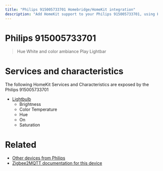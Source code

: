 ```yaml
---
title: "Philips 915005733701 Homebridge/HomeKit integration"
description: "Add HomeKit support to your Philips 915005733701, using Homebridge, Zigbee2MQTT and homebridge-z2m."
---
```

<!---
This file has been GENERATED using src/docgen/docgen.ts
DO NOT EDIT THIS FILE MANUALLY!
-->
# Philips 915005733701
> Hue White and color ambiance Play Lightbar


# Services and characteristics
The following HomeKit Services and Characteristics are exposed by
the Philips 915005733701

* [Lightbulb](../../light.md)
  * Brightness
  * Color Temperature
  * Hue
  * On
  * Saturation


# Related
* [Other devices from Philips](../index.md#philips)
* [Zigbee2MQTT documentation for this device](https://www.zigbee2mqtt.io/devices/915005733701.html)